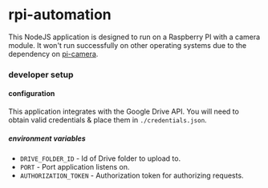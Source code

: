 # rpi-automation

This NodeJS application is designed to run on a Raspberry PI with a camera module.
It won't run successfully on other operating systems due to the dependency on [pi-camera](https://www.npmjs.com/package/pi-camera).

### developer setup

#### configuration

This application integrates with the Google Drive API. You will need to obtain valid credentials & place them in `./credentials.json`.

##### environment variables

- `DRIVE_FOLDER_ID` - Id of Drive folder to upload to.
- `PORT` - Port application listens on.
- `AUTHORIZATION_TOKEN` - Authorization token for authorizing requests.

